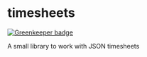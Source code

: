 timesheets
==========

[![Greenkeeper badge](https://badges.greenkeeper.io/RichardLitt/timesheets.svg)](https://greenkeeper.io/)

A small library to work with JSON timesheets
